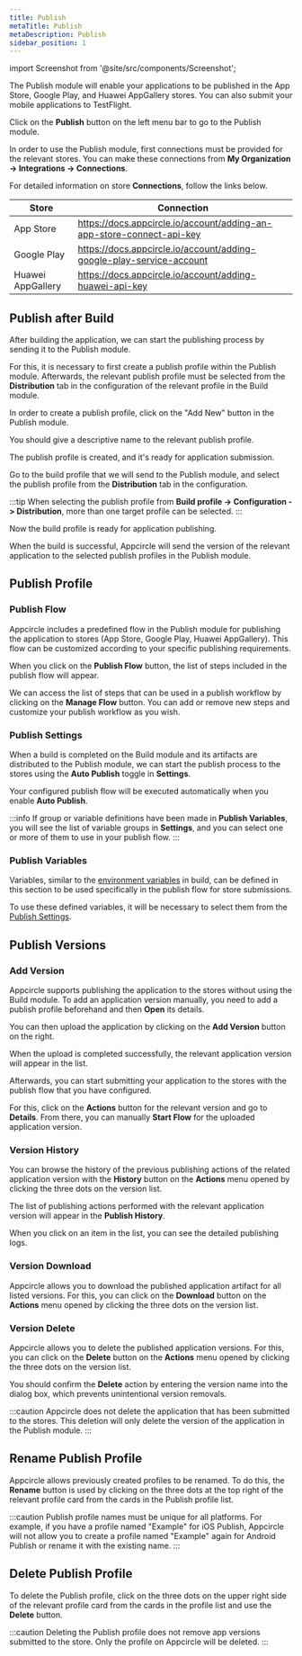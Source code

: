 ```yaml
---
title: Publish
metaTitle: Publish
metaDescription: Publish
sidebar_position: 1
---
```


import Screenshot from '@site/src/components/Screenshot';

The Publish module will enable your applications to be published in the App Store, Google Play, and Huawei AppGallery stores. You can also submit your mobile applications to TestFlight.

Click on the **Publish** button on the left menu bar to go to the Publish module.

<Screenshot url='https://cdn.appcircle.io/docs/assets/publish-main.png' />

In order to use the Publish module, first connections must be provided for the relevant stores. You can make these connections from **My Organization -> Integrations -> Connections**.

For detailed information on store **Connections**, follow the links below.

|Store|Connection|
|----------|-----------|
|App Store|https://docs.appcircle.io/account/adding-an-app-store-connect-api-key|
|Google Play| https://docs.appcircle.io/account/adding-google-play-service-account|
|Huawei AppGallery| https://docs.appcircle.io/account/adding-huawei-api-key|

## Publish after Build

After building the application, we can start the publishing process by sending it to the Publish module.

For this, it is necessary to first create a publish profile within the Publish module. Afterwards, the relevant publish profile must be selected from the **Distribution** tab in the configuration of the relevant profile in the Build module.

In order to create a publish profile, click on the "Add New" button in the Publish module.

<Screenshot url='https://cdn.appcircle.io/docs/assets/publish-add-new.png' />

You should give a descriptive name to the relevant publish profile.

<Screenshot url='https://cdn.appcircle.io/docs/assets/publish-new-profile.png' />

The publish profile is created, and it's ready for application submission.

<Screenshot url='https://cdn.appcircle.io/docs/assets/publish-empty-profile.png' />

Go to the build profile that we will send to the Publish module, and select the publish profile from the **Distribution** tab in the configuration.

<Screenshot url='https://cdn.appcircle.io/docs/assets/publish-build.png' />

:::tip
When selecting the publish profile from **Build profile -> Configuration -> Distribution**, more than one target profile can be selected.
:::

Now the build profile is ready for application publishing.

When the build is successful, Appcircle will send the version of the relevant application to the selected publish profiles in the Publish module.

<Screenshot url='https://cdn.appcircle.io/docs/assets/publish-build-success.png' />

## Publish Profile

### Publish Flow

Appcircle includes a predefined flow in the Publish module for publishing the application to stores (App Store, Google Play, Huawei AppGallery). This flow can be customized according to your specific publishing requirements.

<Screenshot url='https://cdn.appcircle.io/docs/assets/publish-flow-button.png' />

When you click on the **Publish Flow** button, the list of steps included in the publish flow will appear.

<Screenshot url='https://cdn.appcircle.io/docs/assets/publish-flow-w.png' />

We can access the list of steps that can be used in a publish workflow by clicking on the **Manage Flow** button. You can add or remove new steps and customize your publish workflow as you wish.

<Screenshot url='https://cdn.appcircle.io/docs/assets/publish-workflows.png' />

### Publish Settings

When a build is completed on the Build module and its artifacts are distributed to the Publish module, we can start the publish process to the stores using the **Auto Publish** toggle in **Settings**.

Your configured publish flow will be executed automatically when you enable **Auto Publish**.

<Screenshot url='https://cdn.appcircle.io/docs/assets/publish-settings.png' />

:::info
If group or variable definitions have been made in **Publish Variables**, you will see the list of variable groups in **Settings**, and you can select one or more of them to use in your publish flow.
:::

### Publish Variables

Variables, similar to the [environment variables](../environment-variables/index.md) in build, can be defined in this section to be used specifically in the publish flow for store submissions.

<Screenshot url='https://cdn.appcircle.io/docs/assets/publish-variables.png' />

To use these defined variables, it will be necessary to select them from the [Publish Settings](#publish-settings).

## Publish Versions

### Add Version

Appcircle supports publishing the application to the stores without using the Build module. To add an application version manually, you need to add a publish profile beforehand and then **Open** its details.

<Screenshot url='https://cdn.appcircle.io/docs/assets/publish-manuel.png' />

You can then upload the application by clicking on the **Add Version** button on the right.

<Screenshot url='https://cdn.appcircle.io/docs/assets/publish-upload.png' />

When the upload is completed successfully, the relevant application version will appear in the list.

Afterwards, you can start submitting your application to the stores with the publish flow that you have configured.

<Screenshot url='https://cdn.appcircle.io/docs/assets/publish-version-list.png' />

For this, click on the **Actions** button for the relevant version and go to **Details**. From there, you can manually **Start Flow** for the uploaded application version.

### Version History

You can browse the history of the previous publishing actions of the related application version with the **History** button on the **Actions** menu opened by clicking the three dots on the version list.

<Screenshot url='https://cdn.appcircle.io/docs/assets/publish-history-button.png' />

The list of publishing actions performed with the relevant application version will appear in the **Publish History**.

<Screenshot url='https://cdn.appcircle.io/docs/assets/publish-history-list.png' />

When you click on an item in the list, you can see the detailed publishing logs.

<Screenshot url='https://cdn.appcircle.io/docs/assets/publish-history-log.png' />

### Version Download

Appcircle allows you to download the published application artifact for all listed versions. For this, you can click on the **Download** button on the **Actions** menu opened by clicking the three dots on the version list.

<Screenshot url='https://cdn.appcircle.io/docs/assets/publish-download.png' />

### Version Delete

Appcircle allows you to delete the published application versions. For this, you can click on the **Delete** button on the **Actions** menu opened by clicking the three dots on the version list.

<Screenshot url='https://cdn.appcircle.io/docs/assets/publish-delete.png' />

You should confirm the **Delete** action by entering the version name into the dialog box, which prevents unintentional version removals.

<Screenshot url='https://cdn.appcircle.io/docs/assets/publish-delete-confirm.png' />

:::caution
Appcircle does not delete the application that has been submitted to the stores. This deletion will only delete the version of the application in the Publish module.
:::

## Rename Publish Profile

Appcircle allows previously created profiles to be renamed. To do this, the **Rename** button is used by clicking on the three dots at the top right of the relevant profile card from the cards in the Publish profile list.

<Screenshot url='https://cdn.appcircle.io/docs/assets/publish-rename.png' />

:::caution
Publish profile names must be unique for all platforms. For example, if you have a profile named "Example" for iOS Publish, Appcircle will not allow you to create a profile named "Example" again for Android Publish or rename it with the existing name.
:::

## Delete Publish Profile

To delete the Publish profile, click on the three dots on the upper right side of the relevant profile card from the cards in the profile list and use the **Delete** button.

<Screenshot url='https://cdn.appcircle.io/docs/assets/publish-remove.png' />

:::caution
Deleting the Publish profile does not remove app versions submitted to the store. Only the profile on Appcircle will be deleted.
:::

<Screenshot url='https://cdn.appcircle.io/docs/assets/publish-remove-confirm.png' />